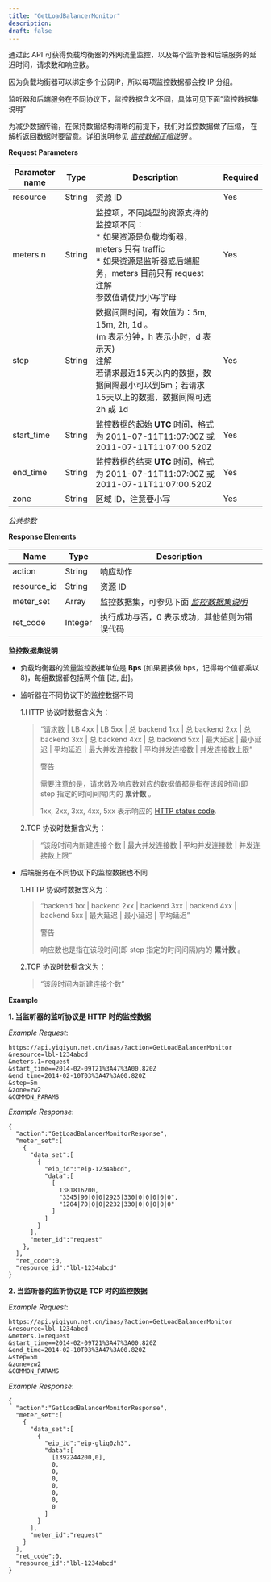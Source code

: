 ```yaml
---
title: "GetLoadBalancerMonitor"
description: 
draft: false
---
```




通过此 API 可获得负载均衡器的外网流量监控，以及每个监听器和后端服务的延迟时间，请求数和响应数。

因为负载均衡器可以绑定多个公网IP，所以每项监控数据都会按 IP 分组。

监听器和后端服务在不同协议下，监控数据含义不同，具体可见下面”监控数据集说明”

为减少数据传输，在保持数据结构清晰的前提下，我们对监控数据做了压缩， 在解析返回数据时要留意。详细说明参见 [_监控数据压缩说明_](../compress/) 。

**Request Parameters**

| Parameter name | Type | Description | Required |
| --- | --- | --- | --- |
| resource | String | 资源 ID | Yes |
| meters.n | String | 监控项，不同类型的资源支持的监控项不同：<br/>*   如果资源是负载均衡器，meters 只有 traffic<br/>*   如果资源是监听器或后端服务，meters 目前只有 request<br/>注解<br/>参数值请使用小写字母 | Yes |
| step | String | 数据间隔时间，有效值为：5m, 15m, 2h, 1d 。<br/>(m 表示分钟，h 表示小时，d 表示天)<br/>注解<br/>若请求最近15天以内的数据，数据间隔最小可以到5m；若请求15天以上的数据，数据间隔可选2h 或 1d | Yes |
| start_time | String | 监控数据的起始 **UTC** 时间，格式为 2011-07-11T11:07:00Z 或 2011-07-11T11:07:00.520Z | Yes |
| end_time | String | 监控数据的结束 **UTC** 时间，格式为 2011-07-11T11:07:00Z 或 2011-07-11T11:07:00.520Z | Yes |
| zone | String | 区域 ID，注意要小写 | Yes |

[_公共参数_](../../../parameters/)

**Response Elements**

| Name | Type | Description |
| --- | --- | --- |
| action | String | 响应动作 |
| resource_id | String | 资源 ID |
| meter_set | Array | 监控数据集，可参见下面 [_监控数据集说明_](#lb-data-meaning) |
| ret_code | Integer | 执行成功与否，0 表示成功，其他值则为错误代码 |

**监控数据集说明**

*   负载均衡器的流量监控数据单位是 **Bps** (如果要换做 bps，记得每个值都乘以8)，每组数据都包括两个值 [进, 出]。

*   监听器在不同协议下的监控数据不同

    1.HTTP 协议时数据含义为：

    > 
    > 
    > “请求数 \| LB 4xx \| LB 5xx \| 总 backend 1xx \| 总 backend 2xx \| 总 backend 3xx \| 总 backend 4xx \| 总 backend 5xx \| 最大延迟 \| 最小延迟 \| 平均延迟 \| 最大并发连接数 \| 平均并发连接数 \| 并发连接数上限”
    > 
    > 
    > 
    > 警告
    > 
    > 需要注意的是，请求数及响应数对应的数据值都是指在该段时间(即 step 指定的时间间隔)内的 **累计数** 。
    > 
    > 
    > 
    > 1xx, 2xx, 3xx, 4xx, 5xx 表示响应的 [HTTP status code](http://www.w3.org/Protocols/rfc2616/rfc2616-sec10.html).
    > 
    > 

    2.TCP 协议时数据含义为：

    > 
    > 
    > “该段时间内新建连接个数 \| 最大并发连接数 \| 平均并发连接数 \| 并发连接数上限”
    > 
    > 

*   后端服务在不同协议下的监控数据也不同

    1.HTTP 协议时数据含义为：

    > 
    > 
    > “backend 1xx \| backend 2xx \| backend 3xx \| backend 4xx \| backend 5xx \| 最大延迟 \| 最小延迟 \| 平均延迟”
    > 
    > 
    > 
    > 警告
    > 
    > 响应数也是指在该段时间(即 step 指定的时间间隔)内的 **累计数** 。
    > 
    > 
    > 
    > 

    2.TCP 协议时数据含义为：

    > 
    > 
    > “该段时间内新建连接个数”
    > 
    > 

**Example**

**1\. 当监听器的监听协议是 HTTP 时的监控数据**

_Example Request_:

```
https://api.yiqiyun.net.cn/iaas/?action=GetLoadBalancerMonitor
&resource=lbl-1234abcd
&meters.1=request
&start_time==2014-02-09T21%3A47%3A00.820Z
&end_time=2014-02-10T03%3A47%3A00.820Z
&step=5m
&zone=zw2
&COMMON_PARAMS
```

_Example Response_:

```
{
  "action":"GetLoadBalancerMonitorResponse",
  "meter_set":[
    {
      "data_set":[
        {
          "eip_id":"eip-1234abcd",
          "data":[
            [
              1381816200,
              "3345|90|0|0|2925|330|0|0|0|0|0",
              "1204|70|0|0|2232|330|0|0|0|0|0"
            ]
          ]
        }
      ],
      "meter_id":"request"
    },
  ],
  "ret_code":0,
  "resource_id":"lbl-1234abcd"
}
```

**2\. 当监听器的监听协议是 TCP 时的监控数据**

_Example Request_:

```
https://api.yiqiyun.net.cn/iaas/?action=GetLoadBalancerMonitor
&resource=lbl-1234abcd
&meters.1=request
&start_time==2014-02-09T21%3A47%3A00.820Z
&end_time=2014-02-10T03%3A47%3A00.820Z
&step=5m
&zone=zw2
&COMMON_PARAMS
```

_Example Response_:

```
{
  "action":"GetLoadBalancerMonitorResponse",
  "meter_set":[
    {
      "data_set":[
        {
          "eip_id":"eip-gliq0zh3",
          "data":[
            [1392244200,0],
            0,
            0,
            0,
            0,
            0,
            0,
            0
          ]
        }
      ],
      "meter_id":"request"
    }
  ],
  "ret_code":0,
  "resource_id":"lbl-1234abcd"
}
```
